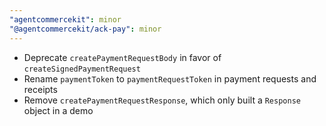 ```yaml
---
"agentcommercekit": minor
"@agentcommercekit/ack-pay": minor
---
```


- Deprecate `createPaymentRequestBody` in favor of `createSignedPaymentRequest`
- Rename `paymentToken` to `paymentRequestToken` in payment requests and receipts
- Remove `createPaymentRequestResponse`, which only built a `Response` object in a demo
